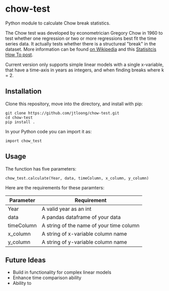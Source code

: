 # chow-test
Python module to calculate Chow break statistics. 

The Chow test was developed by econometrician Gregory Chow in 1960 to test whether one regression or two or more regressions best fit the time series data. It actually tests whether there is a structureal "break" in the dataset. More information can be found [on Wikipedia](https://en.wikipedia.org/wiki/Chow_test) and this [Statisitcis How To post](http://www.statisticshowto.com/chow-test/). 

Current version only supports simple linear models with a single x-variable, that have a time-axis in years as integers, and when finding breaks where k = 2. 

## Installation
Clone this repository, move into the directory, and install with pip:
```
git clone https://github.com/jtloong/chow-test.git
cd chow-test
pip install .
```
In your Python code you can import it as:
```
import chow_test
```

## Usage
The function has five parameters:
```
chow_test.calculate(Year, data, timeColumn, x_column, y_column)
```
Here are the requirements for these paramters:

| Parameter | Requirement                              |
|-----------|------------------------------------------|
| Year      | A valid year as an int                   |
| data      | A pandas dataframe of your data          |
| timeColumn| A string of the name of your time column |
| x_column  | A string of x-variable column name       |
| y_column  | A string of y-variable column name       |

## Future Ideas

* Build in functionality for complex linear models
* Enhance time comparison ability
* Ability to 
